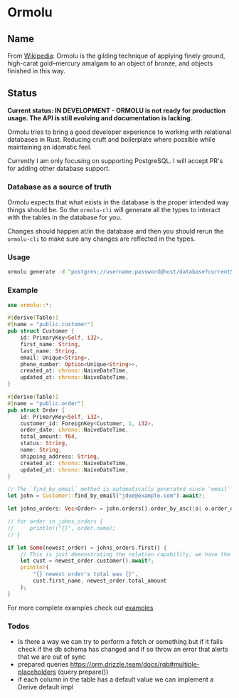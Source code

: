 # Ormolu

## Name

From [Wikipedia](https://en.wikipedia.org/wiki/Ormolu): Ormolu is the gilding technique of applying finely ground, high-carat gold–mercury amalgam to an object of bronze, and objects finished in this way.

## Status

**Current status: IN DEVELOPMENT - ORMOLU is not ready for production usage. The API
is still evolving and documentation is lacking.**

Ormolu tries to bring a good developer experience to working with relational databases in Rust.
Reducing cruft and boilerplate where possible while maintaining an idomatic feel.

Currently I am only focusing on supporting PostgreSQL.
I will accept PR's for adding other database support.

### Database as a source of truth

Ormolu expects that what exists in the database is the proper intended way things
should be. So the `ormolu-cli` will generate all the types to interact with the tables
in the database for you.

Changes should happen at/in the database and then you should rerun the `ormolu-cli` to make sure any
changes are reflected in the types.

### Usage

```bash
ormolu generate -d "postgres://username:password@host/database?currentSchema=my_schema" -o ./src/db/
```

### Example

```Rust
use ormolu::*;

#[derive(Table)]
#[name = "public.customer"]
pub struct Customer {
    id: PrimaryKey<Self, i32>,
    first_name: String,
    last_name: String,
    email: Unique<String>,
    phone_number: Option<Unique<String>>,
    created_at: chrono::NaiveDateTime,
    updated_at: chrono::NaiveDateTime,
}

#[derive(Table)]
#[name = "public.order"]
pub struct Order {
    id: PrimaryKey<Self, i32>,
    customer_id: ForeignKey<Customer, 1, i32>,
    order_date: chrono::NaiveDateTime,
    total_amount: f64,
    status: String,
    name: String,
    shipping_address: String,
    created_at: chrono::NaiveDateTime,
    updated_at: chrono::NaiveDateTime,
}
```

```rust
// The `find_by_email` method is automatically generated since 'email' is marked unique in the database.
let john = Customer::find_by_email("jdoe@example.com").await?;

let johns_orders: Vec<Order> = john.orders().order_by_asc(|o| o.order_date);

// for order in johns_orders {
//     println!("{}", order.name);
// }

if let Some(newest_order) = johns_orders.first() {
    // This is just demonstrating the relation capability, we have the customer above.
    let cust = newest_order.customer().await?;
    println!(
        "{} newest order's total was {}",
        cust.first_name, newest_order.total_amount
    );
}
```

For more complete examples check out [examples](ormolu/examples)

### Todos

- Is there a way we can try to perform a fetch or something but if it fails check
  if the db schema has changed and if so throw an error that alerts that we are out of sync
- prepared queries https://orm.drizzle.team/docs/rqb#multiple-placeholders (query.prepare())
- if each column in the table has a default value we can implement a Derive default impl
